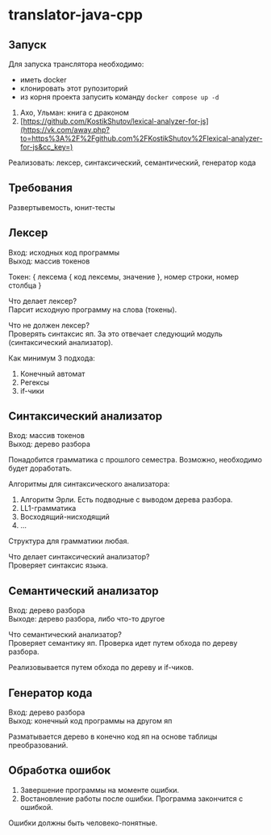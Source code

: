 # translator-java-cpp

## Запуск
Для запуска транслятора необходимо:
- иметь docker 
- клонировать этот рупозиторий
- из корня проекта запусить команду `docker compose up -d`
1. Ахо, Ульман: книга с драконом
2. [https://github.com/KostikShutov/lexical-analyzer-for-js](https://vk.com/away.php?to=https%3A%2F%2Fgithub.com%2FKostikShutov%2Flexical-analyzer-for-js&cc_key=)

Реализовать: лексер, синтаксический, семантический, генератор кода

## Требования

Развертывемость, юнит-тесты

## Лексер

Вход: исходных код программы  
Выход: массив токенов

Токен: { лексема { код лексемы, значение }, номер строки, номер столбца }

Что делает лексер?  
Парсит исходную программу на слова (токены).

Что не должен лексер?  
Проверять синтаксис яп. За это отвечает следующий модуль (синтаксический анализатор).

Как минимум 3 подхода:

1) Конечный автомат
2) Регексы
3) if-чики

## Синтаксический анализатор

Вход: массив токенов  
Выход: дерево разбора

Понадобится грамматика с прошлого семестра. Возможно, необходимо будет доработать.

Алгоритмы для синтаксического анализатора:

1) Алгоритм Эрли. Есть подводные с выводом дерева разбора.
2) LL1-грамматика
3) Восходящий-нисходящий
4) ...

Структура для грамматики любая.

Что делает синтаксический анализатор?  
Проверяет синтаксис языка.

## Семантический анализатор

Вход: дерево разбора  
Выходе: дерево разбора, либо что-то другое

Что семантический анализатор?  
Проверяет семантику яп. Проверка идет путем обхода по дереву разбора.

Реализовывается путем обхода по дереву и if-чиков.

## Генератор кода

Вход: дерево разбора  
Выход: конечный код программы на другом яп

Разматывается дерево в конечно код яп на основе таблицы преобразований.

## Обработка ошибок

1) Завершение программы на моменте ошибки.
2) Востановление работы после ошибки. Программа закончится с ошибкой.

Ошибки должны быть человеко-понятные.

